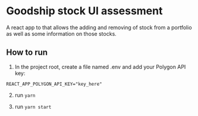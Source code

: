 # Goodship stock UI assessment

A react app to that allows the adding and removing of stock from a portfolio as well as some information on those stocks.

## How to run

1. In the project root, create a file named .env and add your Polygon API key: 

`REACT_APP_POLYGON_API_KEY="key_here"`

2. run `yarn`

3. run `yarn start`

